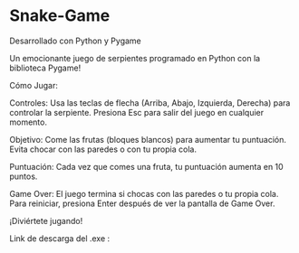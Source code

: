 # Snake-Game

Desarrollado con Python y Pygame

Un emocionante juego de serpientes programado en Python con la biblioteca Pygame!

Cómo Jugar:

Controles:
Usa las teclas de flecha (Arriba, Abajo, Izquierda, Derecha) para controlar la serpiente.
Presiona Esc para salir del juego en cualquier momento.

Objetivo:
Come las frutas (bloques blancos) para aumentar tu puntuación.
Evita chocar con las paredes o con tu propia cola.

Puntuación:
Cada vez que comes una fruta, tu puntuación aumenta en 10 puntos.

Game Over:
El juego termina si chocas con las paredes o tu propia cola.
Para reiniciar, presiona Enter después de ver la pantalla de Game Over.

¡Diviértete jugando!

Link de descarga del .exe : 

